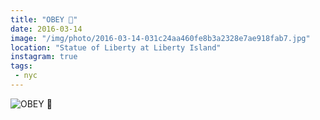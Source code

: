 ```yaml
---
title: "OBEY 🗽"
date: 2016-03-14
image: "/img/photo/2016-03-14-031c24aa460fe8b3a2328e7ae918fab7.jpg"
location: "Statue of Liberty at Liberty Island"
instagram: true
tags:
 - nyc
---
```


![OBEY 🗽](/img/photo/2016-03-14-031c24aa460fe8b3a2328e7ae918fab7.jpg)
